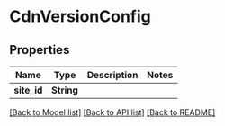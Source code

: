 # CdnVersionConfig

## Properties

Name | Type | Description | Notes
------------ | ------------- | ------------- | -------------
**site_id** | **String** |  | 

[[Back to Model list]](../README.md#documentation-for-models) [[Back to API list]](../README.md#documentation-for-api-endpoints) [[Back to README]](../README.md)


